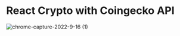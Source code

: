 # React Crypto with Coingecko API

![chrome-capture-2022-9-16 (1)](https://user-images.githubusercontent.com/105635441/196037054-0d4d053d-3eca-4c31-b708-749c53780f3b.png)
